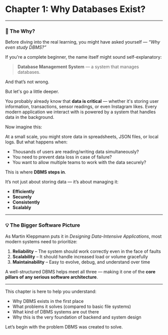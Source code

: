 # Chapter 1: Why Databases Exist?

---

### 🧠 The Why?

Before diving into the real learning, you might have asked yourself — *“Why even study DBMS?”*

If you're a complete beginner, the name itself might sound self-explanatory:  
> **Database Management System** — a system that manages databases.

And that’s not wrong.

But let's go a little deeper.

You probably already know that **data is critical** — whether it's storing user information, transactions, sensor readings, or even Instagram likes. Every modern application we interact with is powered by a system that handles data in the background.

Now imagine this:

At a small scale, you might store data in spreadsheets, JSON files, or local logs. But what happens when:
- Thousands of users are reading/writing data simultaneously?
- You need to prevent data loss in case of failure?
- You want to allow multiple teams to work with the data securely?

This is where **DBMS steps in**.

It’s not just about storing data — it’s about managing it:
- **Efficiently**
- **Securely**
- **Consistently**
- **Scalably**

---
### 💡 The Bigger Software Picture

As Martin Kleppmann puts it in *Designing Data-Intensive Applications*, most modern systems need to prioritize:

1. **Reliability** – The system should work correctly even in the face of faults  
2. **Scalability** – It should handle increased load or volume gracefully  
3. **Maintainability** – Easy to evolve, debug, and understand over time  

A well-structured DBMS helps meet all three — making it one of the **core pillars of any serious software architecture**.

---


This chapter is here to help you understand:
- Why DBMS exists in the first place
- What problems it solves (compared to basic file systems)
- What kind of DBMS systems are out there
- Why this is the very foundation of backend and system design

Let’s begin with the problem DBMS was created to solve.

